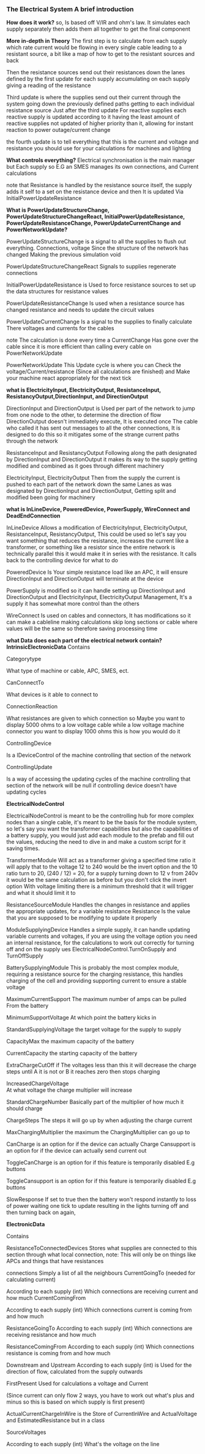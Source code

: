 ### The Electrical System A brief introduction
**How does it work?**
so, Is based off V/IR and ohm's law.
It simulates each supply separately then adds them all together to get the final component 

**More in-depth in Theory**
The first step is to calculate from each supply which rate current would be flowing in every single cable leading to a resistant source, a bit like a map of how to get to the resistant sources and back

Then the resistance sources send out their resistances down the lanes defined by the first update for each supply accumulating on each supply giving a reading of the resistance 

Third update is where the supplies send out their current through the system going down the previously defined paths getting to each individual resistance source
Just after the third update
For reactive supplies each reactive supply is updated according to it having the least amount of reactive supplies not updated of higher priority than it, allowing for instant reaction to power outage/current change

the fourth update is to tell everything that this is the current and voltage  and resistance you should use for your calculations for machines and lighting


**What controls everything?**
Electrical synchronisation is the main manager but 
Each supply so E.G an SMES manages its own connections, and Current calculations

note that Resistance is handled by the resistance source itself, the supply adds it self to a set on the resistance device and then It is updated Via InitialPowerUpdateResistance

**What is PowerUpdateStructureChange, PowerUpdateStructureChangeReact, InitialPowerUpdateResistance, PowerUpdateResistanceChange, PowerUpdateCurrentChange and PowerNetworkUpdate?**

PowerUpdateStructureChange 
is a signal to all the supplies to flush out everything. Connections, voltage Since the structure of the network has changed Making the previous simulation void

PowerUpdateStructureChangeReact 
Signals to supplies regenerate connections

InitialPowerUpdateResistance 
is Used to force resistance sources to set up the data structures for resistance values

PowerUpdateResistanceChange
Is used when a resistance source has changed resistance and needs to update the circuit values
 
PowerUpdateCurrentChange 
Is a signal to the supplies to finally calculate There voltages and currents for the cables 

note The calculation is done every time a  CurrentChange Has gone over the cable since it is more efficient than calling every cable on PowerNetworkUpdate

PowerNetworkUpdate
This Update cycle is where you can Check the voltage/Current/resistance (Since all calculations are finished) and Make your machine react appropriately for the next tick 

**what is ElectricityInput,  ElectricityOutput, ResistanceInput, ResistancyOutput,DirectionInput, and DirectionOutput**

DirectionInput and DirectionOutput
is Used per part of the network to jump from one node to the other, to determine the direction of flow 
DirectionOutput doesn't immediately execute, It is executed once The cable who called it has sent out  messages to all the other connections, It is designed to do this so it  mitigates some of the strange current paths through the network

ResistanceInput and ResistancyOutput
Following along the path designated by DirectionInput and DirectionOutput it makes its way to the supply getting modified and combined as it goes through different machinery

ElectricityInput, ElectricityOutput
Then from the supply the current is pushed to each part of the network down the same Lanes as was designated by DirectionInput and DirectionOutput, Getting split and modified been going for machinery


**what is InLineDevice, PoweredDevice, PowerSupply, WireConnect and DeadEndConnection**

InLineDevice  Allows a modification of ElectricityInput,  ElectricityOutput, ResistanceInput, ResistancyOutput, This could be used so let's say you want something that reduces the resistance, increases the current like a transformer,  or something like a resistor since the entire network is technically parallel this it would make it in series with the resistance.
It calls back to the controlling device for what to do

PoweredDevice
Is Your simple resistance load like an APC, it will ensure DirectionInput and DirectionOutput will terminate at the device 

PowerSupply 
is modified so it can handle setting up  DirectionInput and DirectionOutput and  ElectricityInput, ElectricityOutput Management, It's a supply it has somewhat more control than the others

WireConnect 
Is used on cables and connectors, It has modifications so it can make a cableline making calculations skip long sections or cable where values will be the same so therefore saving processing time

**what Data does each part of the electrical network contain?**
**IntrinsicElectronicData**
Contains 

Categorytype 

What type of machine or cable, APC, SMES, ect.

CanConnectTo 

What devices is it able to connect to

ConnectionReaction 

What resistances are given to which connection so Maybe you want to display 5000 ohms to a low voltage cable while a low voltage machine connector you want to display 1000 ohms this is how you would do it

ControllingDevice

Is a IDeviceControl of the machine controlling that section of the network

ControllingUpdate

Is a way of accessing the updating cycles of the machine controlling that section of the network will be null if controlling device doesn't have updating cycles


**ElectricalNodeControl**

ElectricalNodeControl is meant to be the controlling hub for more complex nodes than a single cable, it's meant to be the basis for the module system, so let's say you want the transformer capabilities but also the capabilities of a battery supply, you would just add each module to the prefab and fill out the values, reducing the need to dive in and make a custom script for it saving times.

TransformerModule
Will act as a transformer giving a specified time ratio it will apply that to the voltage 12 to 240 would be the invert option and the 10 ratio turn to ‭20‬, (240 / 12) = 20, 
for a supply turning down to  12 v from 240v  it would be the same calculation as before but you don't click the invert option
With voltage limiting there is a minimum threshold that it will trigger and what it should limit it to

ResistanceSourceModule 
Handles the changes in resistance and applies the appropriate updates, for a variable resistance
Resistance Is the value that you are supposed to be modifying to update it properly

ModuleSupplyingDevice
Handles a simple supply, it can handle updating variable currents and voltages, if you are using the voltage option you need an internal resistance,  for the calculations to work out correctly
for turning off and on the supply ues ElectricalNodeControl.TurnOnSupply and TurnOffSupply

BatterySupplyingModule
This is probably the most complex module, requiring a resistance source for the charging resistance, this handles charging of the cell and providing supporting current to  ensure a stable voltage

MaximumCurrentSupport 
The maximum number of amps can be pulled From the battery 

MinimumSupportVoltage 
At which point the battery kicks in

StandardSupplyingVoltage 
the target voltage for the supply to supply

CapacityMax
the maximum capacity of the battery

CurrentCapacity 
the starting capacity of the battery

ExtraChargeCutOff 
if  The voltages less than this it will decrease the charge steps until A it is not or B it reaches zero then stops charging

IncreasedChargeVoltage  
At what voltage the charge multiplier will increase

StandardChargeNumber 
Basically part of the multiplier of how much it should charge

ChargeSteps 
The steps it will go up by when adjusting the charge current

MaxChargingMultiplier 
the maximum the ChargingMultiplier can go up to

CanCharge
is an option for if the device can actually Charge
Cansupport 
is an option for if the device can actually send current out

ToggleCanCharge 
is an option for if this feature is temporarily disabled E.g buttons

ToggleCansupport 
is an option for if this feature is temporarily disabled E.g buttons

SlowResponse 
If set to true then the battery won't respond instantly to loss of power waiting one tick to update resulting in the lights turning off and then turning back on again, 


**ElectronicData**

Contains 

ResistanceToConnectedDevices
Stores what supplies are connected to this section through what local connection, 
note: This will only be on things like APCs and things that have resistances

connections
Simply a list of all the neighbours
CurrentGoingTo (needed for calculating current)

According to each supply (int)
Which connections are receiving current and how much
CurrentComingFrom

According to each supply (int)
Which connections current is coming from and how much

ResistanceGoingTo
According to each supply (int)
Which connections are receiving resistance and how much

ResistanceComingFrom
According to each supply (int)
Which connections resistance is coming from and how much

Downstream and Upstream
According to each supply (int)
is Used for the direction of flow, calculated from the supply outwards 

FirstPresent
Used for calculations a voltage and Current 

(Since current can only flow 2 ways, you have to work out what's plus and minus so this is based on which supply is first present)

ActualCurrentChargeInWire
is the Store of CurrentInWire and ActualVoltage and EstimatedResistance but in a class

SourceVoltages

According to each supply (int)
What's the voltage on the line
